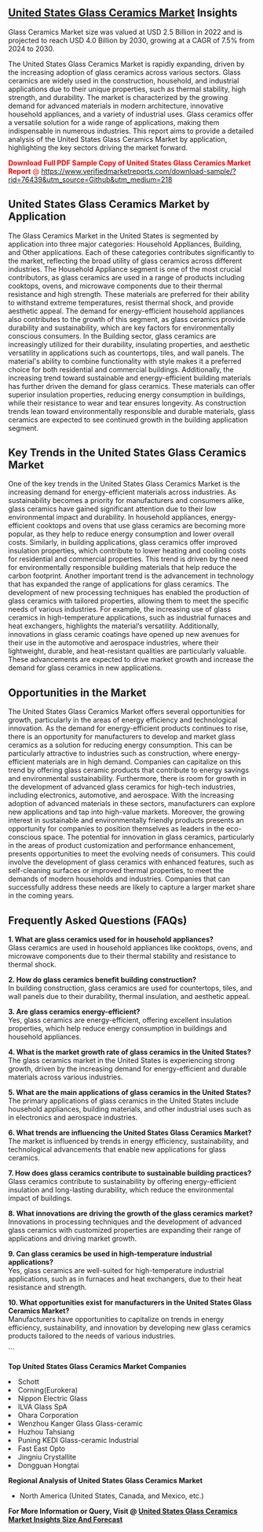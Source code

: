 <h2><a href="https://www.verifiedmarketreports.com/download-sample/?rid=76439&amp;utm_source=Github&amp;utm_medium=218" target="_blank">United States Glass Ceramics Market</a> Insights</h2><p>Glass Ceramics Market size was valued at USD 2.5 Billion in 2022 and is projected to reach USD 4.0 Billion by 2030, growing at a CAGR of 7.5% from 2024 to 2030.</p><p> <p>The United States Glass Ceramics Market is rapidly expanding, driven by the increasing adoption of glass ceramics across various sectors. Glass ceramics are widely used in the construction, household, and industrial applications due to their unique properties, such as thermal stability, high strength, and durability. The market is characterized by the growing demand for advanced materials in modern architecture, innovative household appliances, and a variety of industrial uses. Glass ceramics offer a versatile solution for a wide range of applications, making them indispensable in numerous industries. This report aims to provide a detailed analysis of the United States Glass Ceramics Market by application, highlighting the key sectors driving the market forward. <p><span class=""><span style="color: #ff0000;"><strong>Download Full PDF Sample Copy of United States Glass Ceramics Market Report</strong> @ </span><a href="https://www.verifiedmarketreports.com/download-sample/?rid=76439&amp;utm_source=Github&amp;utm_medium=218" target="_blank">https://www.verifiedmarketreports.com/download-sample/?rid=76439&amp;utm_source=Github&amp;utm_medium=218</a></span></p></p> <h2>United States Glass Ceramics Market by Application</h2> <p>The Glass Ceramics Market in the United States is segmented by application into three major categories: Household Appliances, Building, and Other applications. Each of these categories contributes significantly to the market, reflecting the broad utility of glass ceramics across different industries. The Household Appliance segment is one of the most crucial contributors, as glass ceramics are used in a range of products including cooktops, ovens, and microwave components due to their thermal resistance and high strength. These materials are preferred for their ability to withstand extreme temperatures, resist thermal shock, and provide aesthetic appeal. The demand for energy-efficient household appliances also contributes to the growth of this segment, as glass ceramics provide durability and sustainability, which are key factors for environmentally conscious consumers. In the Building sector, glass ceramics are increasingly utilized for their durability, insulating properties, and aesthetic versatility in applications such as countertops, tiles, and wall panels. The material's ability to combine functionality with style makes it a preferred choice for both residential and commercial buildings. Additionally, the increasing trend toward sustainable and energy-efficient building materials has further driven the demand for glass ceramics. These materials can offer superior insulation properties, reducing energy consumption in buildings, while their resistance to wear and tear ensures longevity. As construction trends lean toward environmentally responsible and durable materials, glass ceramics are expected to see continued growth in the building application segment. <h2>Key Trends in the United States Glass Ceramics Market</h2> <p>One of the key trends in the United States Glass Ceramics Market is the increasing demand for energy-efficient materials across industries. As sustainability becomes a priority for manufacturers and consumers alike, glass ceramics have gained significant attention due to their low environmental impact and durability. In household appliances, energy-efficient cooktops and ovens that use glass ceramics are becoming more popular, as they help to reduce energy consumption and lower overall costs. Similarly, in building applications, glass ceramics offer improved insulation properties, which contribute to lower heating and cooling costs for residential and commercial properties. This trend is driven by the need for environmentally responsible building materials that help reduce the carbon footprint. Another important trend is the advancement in technology that has expanded the range of applications for glass ceramics. The development of new processing techniques has enabled the production of glass ceramics with tailored properties, allowing them to meet the specific needs of various industries. For example, the increasing use of glass ceramics in high-temperature applications, such as industrial furnaces and heat exchangers, highlights the material’s versatility. Additionally, innovations in glass ceramic coatings have opened up new avenues for their use in the automotive and aerospace industries, where their lightweight, durable, and heat-resistant qualities are particularly valuable. These advancements are expected to drive market growth and increase the demand for glass ceramics in new applications. <h2>Opportunities in the Market</h2> <p>The United States Glass Ceramics Market offers several opportunities for growth, particularly in the areas of energy efficiency and technological innovation. As the demand for energy-efficient products continues to rise, there is an opportunity for manufacturers to develop and market glass ceramics as a solution for reducing energy consumption. This can be particularly attractive to industries such as construction, where energy-efficient materials are in high demand. Companies can capitalize on this trend by offering glass ceramic products that contribute to energy savings and environmental sustainability. Furthermore, there is room for growth in the development of advanced glass ceramics for high-tech industries, including electronics, automotive, and aerospace. With the increasing adoption of advanced materials in these sectors, manufacturers can explore new applications and tap into high-value markets. Moreover, the growing interest in sustainable and environmentally friendly products presents an opportunity for companies to position themselves as leaders in the eco-conscious space. The potential for innovation in glass ceramics, particularly in the areas of product customization and performance enhancement, presents opportunities to meet the evolving needs of consumers. This could involve the development of glass ceramics with enhanced features, such as self-cleaning surfaces or improved thermal properties, to meet the demands of modern households and industries. Companies that can successfully address these needs are likely to capture a larger market share in the coming years. <h2>Frequently Asked Questions (FAQs)</h2> <p><strong>1. What are glass ceramics used for in household appliances?</strong><br>Glass ceramics are used in household appliances like cooktops, ovens, and microwave components due to their thermal stability and resistance to thermal shock.</p> <p><strong>2. How do glass ceramics benefit building construction?</strong><br>In building construction, glass ceramics are used for countertops, tiles, and wall panels due to their durability, thermal insulation, and aesthetic appeal.</p> <p><strong>3. Are glass ceramics energy-efficient?</strong><br>Yes, glass ceramics are energy-efficient, offering excellent insulation properties, which help reduce energy consumption in buildings and household appliances.</p> <p><strong>4. What is the market growth rate of glass ceramics in the United States?</strong><br>The glass ceramics market in the United States is experiencing strong growth, driven by the increasing demand for energy-efficient and durable materials across various industries.</p> <p><strong>5. What are the main applications of glass ceramics in the United States?</strong><br>The primary applications of glass ceramics in the United States include household appliances, building materials, and other industrial uses such as in electronics and aerospace industries.</p> <p><strong>6. What trends are influencing the United States Glass Ceramics Market?</strong><br>The market is influenced by trends in energy efficiency, sustainability, and technological advancements that enable new applications for glass ceramics.</p> <p><strong>7. How does glass ceramics contribute to sustainable building practices?</strong><br>Glass ceramics contribute to sustainability by offering energy-efficient insulation and long-lasting durability, which reduce the environmental impact of buildings.</p> <p><strong>8. What innovations are driving the growth of the glass ceramics market?</strong><br>Innovations in processing techniques and the development of advanced glass ceramics with customized properties are expanding their range of applications and driving market growth.</p> <p><strong>9. Can glass ceramics be used in high-temperature industrial applications?</strong><br>Yes, glass ceramics are well-suited for high-temperature industrial applications, such as in furnaces and heat exchangers, due to their heat resistance and strength.</p> <p><strong>10. What opportunities exist for manufacturers in the United States Glass Ceramics Market?</strong><br>Manufacturers have opportunities to capitalize on trends in energy efficiency, sustainability, and innovation by developing new glass ceramics products tailored to the needs of various industries.</p> ```</p><p><strong>Top United States Glass Ceramics Market Companies</strong></p><div data-test-id=""><p><li>Schott</li><li> Corning(Eurokera)</li><li> Nippon Electric Glass</li><li> ILVA Glass SpA</li><li> Ohara Corporation</li><li> Wenzhou Kanger Glass Glass-ceramic</li><li> Huzhou Tahsiang</li><li> Puning KEDI Glass-ceramic lndustrial</li><li> Fast East Opto</li><li> Jingniu Crystallite</li><li> Dongguan Hongtai</li></p><div><strong>Regional Analysis of&nbsp;United States Glass Ceramics Market</strong></div><ul><li dir="ltr"><p dir="ltr">North America&nbsp;(United States, Canada, and Mexico, etc.)</p></li></ul><p><strong>For More Information or Query, Visit @&nbsp;</strong><strong><a href="https://www.verifiedmarketreports.com/product/global-glass-ceramics-market-growth-2019-2024/?utm_source=Github&amp;utm_medium=218" target="_blank">United States Glass Ceramics Market Insights Size And Forecast</a></strong></p></div>
